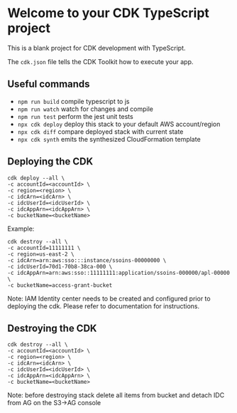 # Welcome to your CDK TypeScript project

This is a blank project for CDK development with TypeScript.

The `cdk.json` file tells the CDK Toolkit how to execute your app.

## Useful commands

* `npm run build`   compile typescript to js
* `npm run watch`   watch for changes and compile
* `npm run test`    perform the jest unit tests
* `npx cdk deploy`  deploy this stack to your default AWS account/region
* `npx cdk diff`    compare deployed stack with current state
* `npx cdk synth`   emits the synthesized CloudFormation template

## Deploying the CDK
```
cdk deploy --all \
-c accountId=<accountId> \
-c region=<region> \
-c idcArn=<idcArn> \
-c idcUserId=<idcUserId> \
-c idcAppArn=<idcAppArn> \
-c bucketName=<bucketName>
```

Example:
```
cdk destroy --all \
-c accountId=11111111 \
-c region=us-east-2 \
-c idcArn=arn:aws:sso:::instance/ssoins-00000000 \
-c idcUserId=70d1-70b8-38ca-000 \
-c idcAppArn=arn:aws:sso::11111111:application/ssoins-000000/apl-00000 \
-c bucketName=access-grant-bucket
```

Note: IAM Identity center needs to be created and configured prior to deploying the cdk. Please refer to documentation for instructions. 

## Destroying the CDK
```
cdk destroy --all \
-c accountId=<accountId> \
-c region=<region> \
-c idcArn=<idcArn> \
-c idcUserId=<idcUserId> \
-c idcAppArn=<idcAppArn> \
-c bucketName=<bucketName>
```
Note: before destroying stack delete all items from bucket and detach IDC from AG on the S3->AG console  